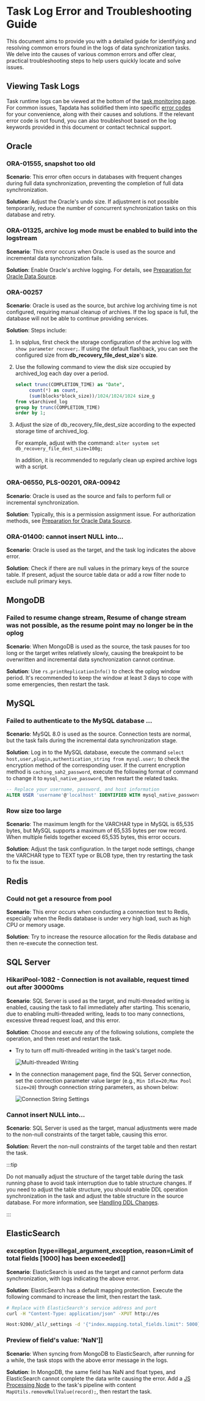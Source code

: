 # Task Log Error and Troubleshooting Guide

This document aims to provide you with a detailed guide for identifying and resolving common errors found in the logs of data synchronization tasks. We delve into the causes of various common errors and offer clear, practical troubleshooting steps to help users quickly locate and solve issues.

## Viewing Task Logs

Task runtime logs can be viewed at the bottom of the [task monitoring page](../user-guide/data-pipeline/copy-data/monitor-task#error-code). For common issues, Tapdata has solidified them into specific [error codes](error-code.md) for your convenience, along with their causes and solutions. If the relevant error code is not found, you can also troubleshoot based on the log keywords provided in this document or contact technical support.

## Oracle

### ORA-01555, snapshot too old

**Scenario**: This error often occurs in databases with frequent changes during full data synchronization, preventing the completion of full data synchronization.

**Solution**: Adjust the Oracle's undo size. If adjustment is not possible temporarily, reduce the number of concurrent synchronization tasks on this database and retry.

### ORA-01325, archive log mode must be enabled to build into the logstream

**Scenario**: This error occurs when Oracle is used as the source and incremental data synchronization fails.

**Solution**: Enable Oracle's archive logging. For details, see [Preparation for Oracle Data Source](../prerequisites/on-prem-databases/oracle.md).

### ORA-00257

**Scenario**: Oracle is used as the source, but archive log archiving time is not configured, requiring manual cleanup of archives. If the log space is full, the database will not be able to continue providing services.

**Solution**: Steps include:

1. In sqlplus, first check the storage configuration of the archive log with `show parameter recover;`. If using the default flashback, you can see the configured size from **db_recovery_file_dest_size**'s **size**.

2. Use the following command to view the disk size occupied by archived_log each day over a period.

   ```sql
   select trunc(COMPLETION_TIME) as "Date",
        count(*) as count,
        (sum(blocks*block_size))/1024/1024/1024 size_g
   from v$archived_log
   group by trunc(COMPLETION_TIME)
   order by 1;
   ```

3. Adjust the size of db_recovery_file_dest_size according to the expected storage time of archived_log.

   For example, adjust with the command: `alter system set db_recovery_file_dest_size=100g;`

   In addition, it is recommended to regularly clean up expired archive logs with a script.

### ORA-06550, PLS-00201, ORA-00942

**Scenario**: Oracle is used as the source and fails to perform full or incremental synchronization.

**Solution**: Typically, this is a permission assignment issue. For authorization methods, see [Preparation for Oracle Data Source](../prerequisites/on-prem-databases/oracle.md).

### ORA-01400: cannot insert NULL into...

**Scenario**: Oracle is used as the target, and the task log indicates the above error.

**Solution**: Check if there are null values in the primary keys of the source table. If present, adjust the source table data or add a row filter node to exclude null primary keys.

## MongoDB

### Failed to resume change stream, Resume of change stream was not possible, as the resume point may no longer be in the oplog

**Scenario**: When MongoDB is used as the source, the task pauses for too long or the target writes relatively slowly, causing the breakpoint to be overwritten and incremental data synchronization cannot continue.

**Solution**: Use `rs.printReplicationInfo()` to check the oplog window period. It's recommended to keep the window at least 3 days to cope with some emergencies, then restart the task.

## MySQL

### Failed to authenticate to the MySQL database ...

**Scenario**: MySQL 8.0 is used as the source. Connection tests are normal, but the task fails during the incremental data synchronization stage.

**Solution**: Log in to the MySQL database, execute the command `select host,user,plugin,authentication_string from mysql.user;` to check the encryption method of the corresponding user. If the current encryption method is `caching_sah2_password`, execute the following format of command to change it to `mysql_native_password`, then restart the related tasks.

```sql
-- Replace your username, password, and host information
ALTER USER 'username'@'localhost' IDENTIFIED WITH mysql_native_password BY 'password';
```

### Row size too large

**Scenario**: The maximum length for the VARCHAR type in MySQL is 65,535 bytes, but MySQL supports a maximum of 65,535 bytes per row record. When multiple fields together exceed 65,535 bytes, this error occurs.

**Solution**: Adjust the task configuration. In the target node settings, change the VARCHAR type to TEXT type or BLOB type, then try restarting the task to fix the issue.

## Redis

### Could not get a resource from pool

**Scenario**: This error occurs when conducting a connection test to Redis, especially when the Redis database is under very high load, such as high CPU or memory usage.

**Solution**: Try to increase the resource allocation for the Redis database and then re-execute the connection test.

## SQL Server

### HikariPool-1082 - Connection is not available, request timed out after 30000ms

**Scenario**: SQL Server is used as the target, and multi-threaded writing is enabled, causing the task to fail immediately after starting. This scenario, due to enabling multi-threaded writing, leads to too many connections, excessive thread request load, and this error.

**Solution**: Choose and execute any of the following solutions, complete the operation, and then reset and restart the task.

- Try to turn off multi-threaded writing in the task's target node.

  ![Multi-threaded Writing](../images/multi_thread_write.png)

- In the connection management page, find the SQL Server connection, set the connection parameter value larger (e.g., `Min Idle=20;Max Pool Size=20`) through connection string parameters, as shown below:

  ![Connection String Settings](../images/sql_server_connection_settings.png)

### Cannot insert NULL into...

**Scenario**: SQL Server is used as the target, manual adjustments were made to the non-null constraints of the target table, causing this error.

**Solution**: Revert the non-null constraints of the target table and then restart the task.

:::tip

Do not manually adjust the structure of the target table during the task running phase to avoid task interruption due to table structure changes. If you need to adjust the table structure, you should enable DDL operation synchronization in the task and adjust the table structure in the source database. For more information, see [Handling DDL Changes](../best-practice/handle-schema-change.md).

:::

## ElasticSearch

### exception [type=illegal_argument_exception, reason=Limit of total fields [1000] has been exceeded]]

**Scenario**: ElasticSearch is used as the target and cannot perform data synchronization, with logs indicating the above error.

**Solution**: ElasticSearch has a default mapping protection. Execute the following command to increase the limit, then restart the task.

```bash
# Replace with ElasticSearch's service address and port
curl -H "Content-Type: application/json" -XPUT http://es

Host:9200/_all/_settings -d '{"index.mapping.total_fields.limit": 5000}'
```

### Preview of field's value: 'NaN']]

**Scenario**: When syncing from MongoDB to ElasticSearch, after running for a while, the task stops with the above error message in the logs.

**Solution**: In MongoDB, the same field has NaN and float types, and ElasticSearch cannot complete the data write causing the error. Add a [JS Processing Node](../user-guide/data-pipeline/data-development/process-node#js-process) to the task's pipeline with content `MapUtils.removeNullValue(record);`, then restart the task.